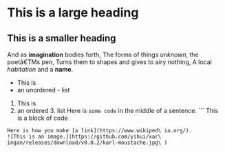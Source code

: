 # This is a large heading
## This is a smaller heading
And as **imagination** bodies forth,
The forms of things *unknown*, the poetâ€TMs pen, Turns them to shapes and gives to airy nothing, A local *habitation* and a **name**.
- This is
- an unordered - list
1. This is
2. an ordered 3. list
Here is `some code` in the middle of a sentence. ```
This is
a block
of code
```
Here is how you make [a link](https://www.wikiped\ ia.org/).
![This is an image.](https://github.com/yihui/xar\ ingan/releases/download/v0.0.2/karl-moustache.jpg\ )

